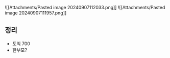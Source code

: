 ![[Attachments/Pasted image 20240907112033.png]]
![[Attachments/Pasted image 20240907111957.png]]
## 정리
- 토익 700
- 한부모?